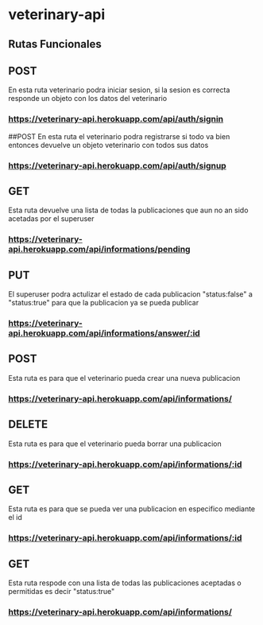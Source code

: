 # veterinary-api

## Rutas Funcionales
## POST
En esta ruta veterinario podra iniciar sesion, si la sesion es correcta responde un objeto con los datos del veterinario
### https://veterinary-api.herokuapp.com/api/auth/signin

##POST
En esta ruta el veterinario podra registrarse si todo va bien entonces devuelve un objeto veterinario con todos sus datos
### https://veterinary-api.herokuapp.com/api/auth/signup

## GET 
Esta ruta devuelve una lista de todas la publicaciones que aun no an sido acetadas por el superuser
### https://veterinary-api.herokuapp.com/api/informations/pending

## PUT
El superuser podra actulizar el estado de cada publicacion "status:false" a "status:true" para que la publicacion ya se pueda publicar 
### https://veterinary-api.herokuapp.com/api/informations/answer/:id

## POST
Esta ruta es para que el veterinario pueda crear una nueva publicacion
### https://veterinary-api.herokuapp.com/api/informations/

## DELETE
Esta ruta es para que el veterinario pueda borrar una publicacion
### https://veterinary-api.herokuapp.com/api/informations/:id

## GET
Esta ruta es para que se pueda ver una publicacion en especifico mediante el id
### https://veterinary-api.herokuapp.com/api/informations/:id

## GET 
Esta ruta respode con una lista de todas las publicaciones aceptadas o permitidas es decir "status:true"
### https://veterinary-api.herokuapp.com/api/informations/
